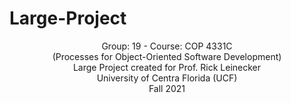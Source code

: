 # Large-Project

<p align="center">
  <p align="center">
    Group: 19 - Course: COP 4331C <br>
    (Processes for Object-Oriented Software Development) <br>
    Large Project created for Prof. Rick Leinecker <br>
    University of Centra Florida (UCF) <br>
    Fall 2021 <br>
    <br/>
  </p>
</p>
